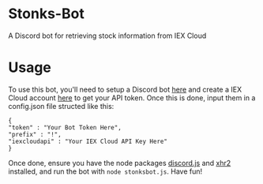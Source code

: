 # Stonks-Bot
A Discord bot for retrieving stock information from IEX Cloud

# Usage
To use this bot, you'll need to setup a Discord bot <a href="https://discordapp.com/developers/applications/">here</a> and create a IEX
Cloud account <a href="https://iexcloud.io/">here</a> to get your API token. Once this is done, input them in a config.json file structed like this:
```
{
"token" : "Your Bot Token Here",
"prefix" : "!",
"iexcloudapi" : "Your IEX Cloud API Key Here"
}
```
Once done, ensure you have the node packages <a href="https://www.npmjs.com/package/discord.js">discord.js</a> and 
<a href="https://www.npmjs.com/package/xhr2">xhr2</a> installed, and run the bot with ```node stonksbot.js```. Have fun!
